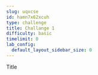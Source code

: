 ```yaml
---
slug: uqxcse
id: hamn7x62xcuh
type: challenge
title: Challange 1
difficulty: basic
timelimit: 0
lab_config:
  default_layout_sidebar_size: 0
---
```

Title

